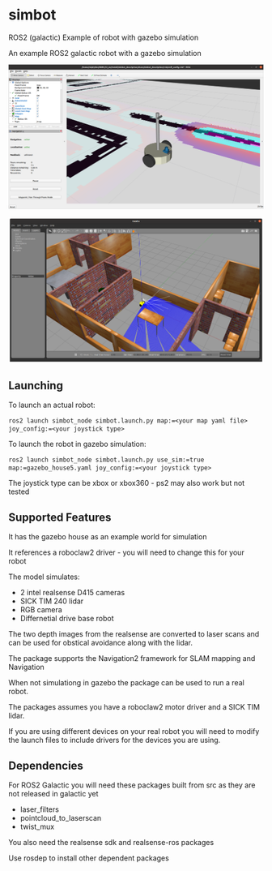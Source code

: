 # simbot

ROS2 (galactic) Example of robot with gazebo simulation

An example ROS2 galactic robot with a gazebo simulation

![Image of simbot](https://github.com/gnaur/simbot/blob/main/simbot.png)
 
![Image of simbot in gazebo](https://github.com/gnaur/simbot/blob/main/simbot_gazebo.png)

 
## Launching

To launch an actual robot:


    ros2 launch simbot_node simbot.launch.py map:=<your map yaml file> joy_config:=<your joystick type>


To launch the  robot in gazebo simulation: 


    ros2 launch simbot_node simbot.launch.py use_sim:=true map:=gazebo_house5.yaml joy_config:=<your joystick type>

 
The joystick type can be xbox or xbox360  - ps2 may also work but not tested
 
## Supported Features

It has the gazebo house as an example world for simulation 

It references a roboclaw2 driver - you will need to change this for your robot

The model simulates:
 * 2 intel realsense D415 cameras
 * SICK TIM 240 lidar
 * RGB camera
 * Differnetial drive base robot

The two depth images from the realsense are converted to laser scans and can be used for obstical avoidance along with the lidar.

The package supports the Navigation2 framework for SLAM mapping and Navigation

When not simulationg in gazebo the package can be used to run a real robot.

The packages assumes you have a roboclaw2 motor driver and a SICK TIM lidar.

If you are using different devices on your real robot you will need to modify the launch files to include drivers for the devices you are using.

## Dependencies
For ROS2 Galactic you will need these packages built from src as they are not released in galactic yet

* laser_filters
* pointcloud_to_laserscan
* twist_mux

You also need the realsense sdk and realsense-ros packages

Use rosdep to install other dependent packages





